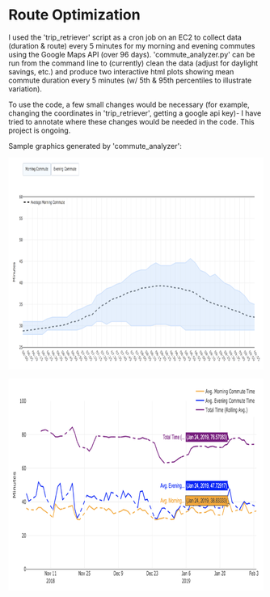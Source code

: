 # Route Optimization

I used the 'trip_retriever' script as a cron job on an EC2 to collect data (duration & route) every 5 minutes for my morning and evening commutes using the Google Maps API (over 96 days). 'commute_analyzer.py' can be run from the command line to (currently) clean the data (adjust for daylight savings, etc.) and produce two interactive html plots showing mean commute duration every 5 minutes (w/ 5th & 95th percentiles to illustrate variation).

To use the code, a few small changes would be necessary (for example, changing the coordinates in 'trip_retriever', getting a google api key)- I have tried to annotate where these changes would be needed in the code. This project is ongoing.

Sample graphics generated by 'commute_analyzer':

<p align="left">
  <img src="https://github.com/slevin886/trip_durations/blob/master/images/commute_times.png" height="420" width="560">
</p>

<p align="left">
  <img src="https://github.com/slevin886/trip_durations/blob/master/images/daily_commutes.png" height="420" width="560">
</p>

